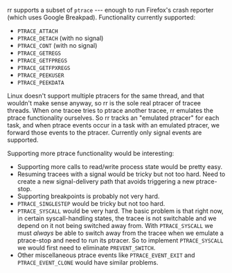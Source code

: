 rr supports a subset of `ptrace` --- enough to run Firefox's crash reporter (which uses Google Breakpad). Functionality currently supported:
* `PTRACE_ATTACH`
* `PTRACE_DETACH` (with no signal)
* `PTRACE_CONT` (with no signal)
* `PTRACE_GETREGS`
* `PTRACE_GETFPREGS`
* `PTRACE_GETFPXREGS`
* `PTRACE_PEEKUSER`
* `PTRACE_PEEKDATA`

Linux doesn't support multiple ptracers for the same thread, and that wouldn't make sense anyway, so rr is the sole real ptracer of tracee threads. When one tracee tries to ptrace another tracee, rr emulates the ptrace functionality ourselves. So rr tracks an "emulated ptracer" for each task, and when ptrace events occur in a task with an emulated ptracer, we forward those events to the ptracer. Currently only signal events are supported.

Supporting more ptrace functionality would be interesting:
* Supporting more calls to read/write process state would be pretty easy.
* Resuming tracees with a signal would be tricky but not too hard. Need to create a new signal-delivery path that avoids triggering a new ptrace-stop.
* Supporting breakpoints is probably not very hard.
* `PTRACE_SINGLESTEP` would be tricky but not too hard.
* `PTRACE_SYSCALL` would be very hard. The basic problem is that right now, in certain syscall-handling states, the tracee is not switchable and we depend on it not being switched away from. With `PTRACE_SYSCALL` we must *always* be able to switch away from the tracee when we emulate a ptrace-stop and need to run its ptracer. So to implement `PTRACE_SYSCALL` we would first need to eliminate `PREVENT_SWITCH`.
* Other miscellaneous ptrace events like `PTRACE_EVENT_EXIT` and `PTRACE_EVENT_CLONE` would have similar problems.